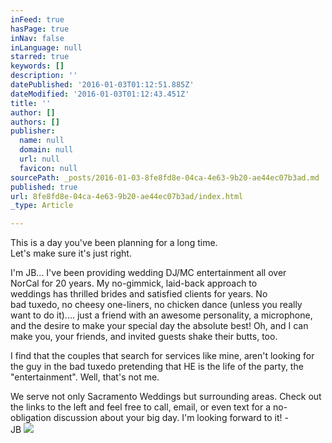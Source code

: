 ```yaml
---
inFeed: true
hasPage: true
inNav: false
inLanguage: null
starred: true
keywords: []
description: ''
datePublished: '2016-01-03T01:12:51.885Z'
dateModified: '2016-01-03T01:12:43.451Z'
title: ''
author: []
authors: []
publisher:
  name: null
  domain: null
  url: null
  favicon: null
sourcePath: _posts/2016-01-03-8fe8fd8e-04ca-4e63-9b20-ae44ec07b3ad.md
published: true
url: 8fe8fd8e-04ca-4e63-9b20-ae44ec07b3ad/index.html
_type: Article

---
```

This is a day you've been planning for a long time.  
Let's make sure it's just right. 

I'm JB... I've been providing wedding DJ/MC entertainment all over  
NorCal for 20 years. My no-gimmick, laid-back approach to  
weddings has thrilled brides and satisfied clients for years. No  
bad tuxedo, no cheesy one-liners, no chicken dance (unless you really  
want to do it).... just a friend with an awesome personality, a microphone,  
and the desire to make your special day the absolute best! Oh, and I can  
make you, your friends, and invited guests shake their butts, too.

I find that the couples that search for services like mine, aren't looking for the guy in the bad tuxedo pretending that HE is the life of the party, the "entertainment". Well, that's not me.

We serve not only Sacramento Weddings but surrounding areas.  Check out the links to the left and feel free to call, email, or even text for a no-obligation discussion about your big day. I'm looking forward to it! -  
JB
![](https://the-grid-user-content.s3-us-west-2.amazonaws.com/d6b16a31-0695-41df-be23-6e413efde528.jpg)